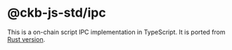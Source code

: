 # @ckb-js-std/ipc

This is a on-chain script IPC implementation in TypeScript. It is ported from [Rust version](https://github.com/XuJiandong/ckb-script-ipc).

